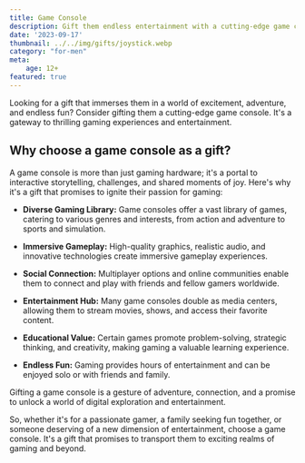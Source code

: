 ```yaml
---
title: Game Console
description: Gift them endless entertainment with a cutting-edge game console.
date: '2023-09-17'
thumbnail: ../../img/gifts/joystick.webp
category: "for-men"
meta:
    age: 12+
featured: true
---
```

Looking for a gift that immerses them in a world of excitement, adventure, and endless fun? Consider gifting them a cutting-edge game console. It's a gateway to thrilling gaming experiences and entertainment.

## Why choose a game console as a gift?

A game console is more than just gaming hardware; it's a portal to interactive storytelling, challenges, and shared moments of joy. Here's why it's a gift that promises to ignite their passion for gaming:

- **Diverse Gaming Library:** Game consoles offer a vast library of games, catering to various genres and interests, from action and adventure to sports and simulation.

- **Immersive Gameplay:** High-quality graphics, realistic audio, and innovative technologies create immersive gameplay experiences.

- **Social Connection:** Multiplayer options and online communities enable them to connect and play with friends and fellow gamers worldwide.

- **Entertainment Hub:** Many game consoles double as media centers, allowing them to stream movies, shows, and access their favorite content.

- **Educational Value:** Certain games promote problem-solving, strategic thinking, and creativity, making gaming a valuable learning experience.

- **Endless Fun:** Gaming provides hours of entertainment and can be enjoyed solo or with friends and family.

Gifting a game console is a gesture of adventure, connection, and a promise to unlock a world of digital exploration and entertainment.

So, whether it's for a passionate gamer, a family seeking fun together, or someone deserving of a new dimension of entertainment, choose a game console. It's a gift that promises to transport them to exciting realms of gaming and beyond.
